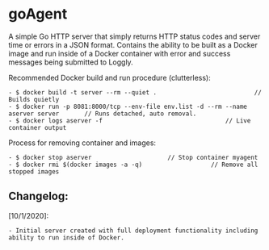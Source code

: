 # goAgent
A simple Go HTTP server that simply returns HTTP status codes and server time or errors in a JSON format. 
Contains the ability to be built as a Docker image and run inside of a Docker container with error and success messages being submitted to Loggly.

Recommended Docker build and run procedure (clutterless):

	- $ docker build -t server --rm --quiet .	 						// Builds quietly 
	- $ docker run -p 8081:8000/tcp --env-file env.list -d --rm --name aserver server		// Runs detached, auto removal.
	- $ docker logs aserver -f									// Live container output
	
Process for removing container and images:

	- $ docker stop aserver						// Stop container myagent
	- $ docker rmi $(docker images -a -q)					// Remove all stopped images
	
Changelog:
-------------------------------
[10/1/2020]: 

	- Initial server created with full deployment functionality including ability to run inside of Docker.

